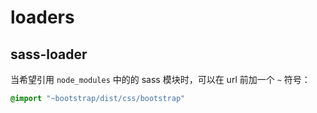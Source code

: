 # loaders

## sass-loader

当希望引用 `node_modules` 中的的 sass 模块时，可以在 url 前加一个 `~` 符号：

```scss
@import "~bootstrap/dist/css/bootstrap"
```
